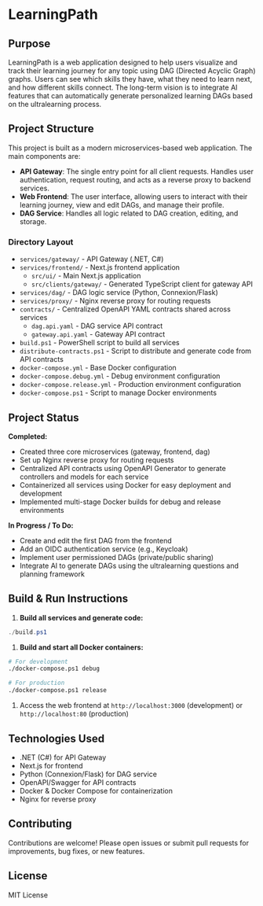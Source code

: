 # LearningPath

## Purpose

LearningPath is a web application designed to help users visualize and track their learning journey for any topic using DAG (Directed Acyclic Graph) graphs. Users can see which skills they have, what they need to learn next, and how different skills connect. The long-term vision is to integrate AI features that can automatically generate personalized learning DAGs based on the ultralearning process.

## Project Structure

This project is built as a modern microservices-based web application. The main components are:

- **API Gateway**: The single entry point for all client requests. Handles user authentication, request routing, and acts as a reverse proxy to backend services.
- **Web Frontend**: The user interface, allowing users to interact with their learning journey, view and edit DAGs, and manage their profile.
- **DAG Service**: Handles all logic related to DAG creation, editing, and storage.

### Directory Layout

- `services/gateway/` - API Gateway (.NET, C#)
- `services/frontend/` - Next.js frontend application
  - `src/ui/` - Main Next.js application
  - `src/clients/gateway/` - Generated TypeScript client for gateway API
- `services/dag/` - DAG logic service (Python, Connexion/Flask)
- `services/proxy/` - Nginx reverse proxy for routing requests
- `contracts/` - Centralized OpenAPI YAML contracts shared across services
  - `dag.api.yaml` - DAG service API contract
  - `gateway.api.yaml` - Gateway API contract
- `build.ps1` - PowerShell script to build all services
- `distribute-contracts.ps1` - Script to distribute and generate code from API contracts
- `docker-compose.yml` - Base Docker configuration
- `docker-compose.debug.yml` - Debug environment configuration
- `docker-compose.release.yml` - Production environment configuration
- `docker-compose.ps1` - Script to manage Docker environments


## Project Status

**Completed:**

- Created three core microservices (gateway, frontend, dag)
- Set up Nginx reverse proxy for routing requests
- Centralized API contracts using OpenAPI Generator to generate controllers and models for each service
- Containerized all services using Docker for easy deployment and development
- Implemented multi-stage Docker builds for debug and release environments

**In Progress / To Do:**

- Create and edit the first DAG from the frontend
- Add an OIDC authentication service (e.g., Keycloak)
- Implement user permissioned DAGs (private/public sharing)
- Integrate AI to generate DAGs using the ultralearning questions and planning framework

## Build & Run Instructions

1. **Build all services and generate code:**

```powershell
./build.ps1
```

1. **Build and start all Docker containers:**

```bash
# For development
./docker-compose.ps1 debug

# For production
./docker-compose.ps1 release
```

1. Access the web frontend at `http://localhost:3000` (development) or `http://localhost:80` (production)

## Technologies Used

- .NET (C#) for API Gateway
- Next.js for frontend
- Python (Connexion/Flask) for DAG service
- OpenAPI/Swagger for API contracts
- Docker & Docker Compose for containerization
- Nginx for reverse proxy

## Contributing

Contributions are welcome! Please open issues or submit pull requests for improvements, bug fixes, or new features.

## License

MIT License
